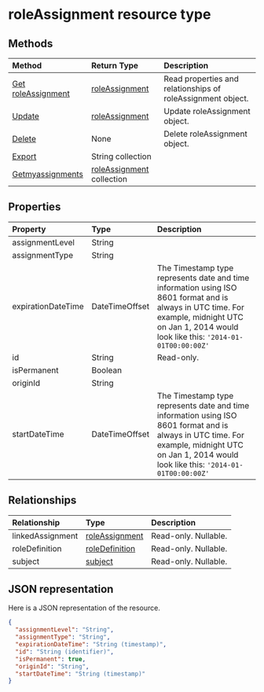 # roleAssignment resource type




## Methods

| Method		   | Return Type	|Description|
|:---------------|:--------|:----------|
|[Get roleAssignment](../api/roleassignment_get.md) | [roleAssignment](roleassignment.md) |Read properties and relationships of roleAssignment object.|
|[Update](../api/roleassignment_update.md) | [roleAssignment](roleassignment.md)	|Update roleAssignment object. |
|[Delete](../api/roleassignment_delete.md) | None |Delete roleAssignment object. |
|[Export](../api/roleassignment_export.md)|String collection||
|[Getmyassignments](../api/roleassignment_getmyassignments.md)|[roleAssignment](roleassignment.md) collection||

## Properties
| Property	   | Type	|Description|
|:---------------|:--------|:----------|
|assignmentLevel|String||
|assignmentType|String||
|expirationDateTime|DateTimeOffset|The Timestamp type represents date and time information using ISO 8601 format and is always in UTC time. For example, midnight UTC on Jan 1, 2014 would look like this: `'2014-01-01T00:00:00Z'`|
|id|String| Read-only.|
|isPermanent|Boolean||
|originId|String||
|startDateTime|DateTimeOffset|The Timestamp type represents date and time information using ISO 8601 format and is always in UTC time. For example, midnight UTC on Jan 1, 2014 would look like this: `'2014-01-01T00:00:00Z'`|

## Relationships
| Relationship | Type	|Description|
|:---------------|:--------|:----------|
|linkedAssignment|[roleAssignment](roleassignment.md)| Read-only. Nullable.|
|roleDefinition|[roleDefinition](roledefinition.md)| Read-only. Nullable.|
|subject|[subject](subject.md)| Read-only. Nullable.|

## JSON representation

Here is a JSON representation of the resource.

<!-- {
  "blockType": "resource",
  "optionalProperties": [

  ],
  "@odata.type": "microsoft.graph.roleAssignment"
}-->

```json
{
  "assignmentLevel": "String",
  "assignmentType": "String",
  "expirationDateTime": "String (timestamp)",
  "id": "String (identifier)",
  "isPermanent": true,
  "originId": "String",
  "startDateTime": "String (timestamp)"
}

```

<!-- uuid: 8fcb5dbc-d5aa-4681-8e31-b001d5168d79
2015-10-25 14:57:30 UTC -->
<!-- {
  "type": "#page.annotation",
  "description": "roleAssignment resource",
  "keywords": "",
  "section": "documentation",
  "tocPath": ""
}-->